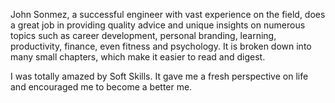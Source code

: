 John Sonmez, a successful engineer with vast experience on the field, does a great job in providing quality advice and unique insights on numerous topics such as career development, personal branding, learning, productivity, finance, even fitness and psychology. It is broken down into many small chapters, which make it easier to read and digest.

I was totally amazed by Soft Skills. It gave me a fresh perspective on life and encouraged me to become a better me.
